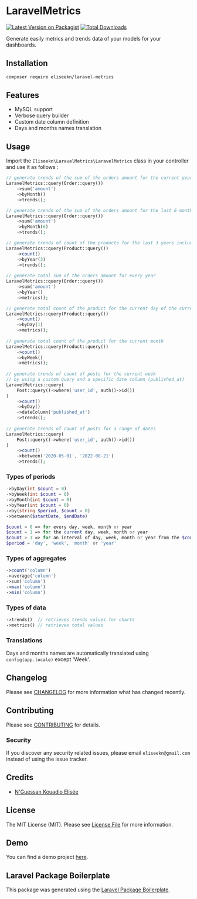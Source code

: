 # LaravelMetrics

[![Latest Version on Packagist](https://img.shields.io/packagist/v/eliseekn/laravel-metrics.svg?style=flat-square)](https://packagist.org/packages/eliseekn/laravel-metrics)
[![Total Downloads](https://img.shields.io/packagist/dt/eliseekn/laravel-metrics.svg?style=flat-square)](https://packagist.org/packages/eliseekn/laravel-metrics)

Generate easily metrics and trends data of your models for your dashboards.

## Installation
```bash
composer require eliseekn/laravel-metrics
```

## Features
- MySQL support
- Verbose query builder
- Custom date column definition
- Days and months names translation

## Usage
Import the `Eliseekn\LaravelMetrics\LaravelMetrics` class in your controller and use it as follows :

```php
// generate trends of the sum of the orders amount for the current year
LaravelMetrics::query(Order::query())
    ->sum('amount')
    ->byMonth()
    ->trends();

// generate trends of the sum of the orders amount for the last 6 months of the current year including the current month
LaravelMetrics::query(Order::query())
    ->sum('amount')
    ->byMonth(6)
    ->trends();

// generate trends of count of the products for the last 3 years including the current year
LaravelMetrics::query(Product::query())
    ->count()
    ->byYear(3)
    ->trends();
            
// generate total sum of the orders amount for every year
LaravelMetrics::query(Order::query())
    ->sum('amount')
    ->byYear()
    ->metrics(); 

// generate total count of the product for the current day of the current week
LaravelMetrics::query(Product::query())
    ->count()
    ->byDay(1)
    ->metrics();
    
// generate total count of the product for the current month
LaravelMetrics::query(Product::query())
    ->count()
    ->byWeek()
    ->metrics();
    
// generate trends of count of posts for the current week
// by using a custom query and a specific date column (published_at)
LaravelMetrics::query(
    Post::query()->where('user_id', auth()->id())
)
    ->count()
    ->byDay()
    ->dateColumn('published_at')
    ->trends();
    
// generate trends of count of posts for a range of dates
LaravelMetrics::query(
    Post::query()->where('user_id', auth()->id())
)
    ->count()
    ->between('2020-05-01', '2022-08-21')
    ->trends();
```

### Types of periods
```php
->byDay(int $count = 0)
->byWeek(int $count = 0)
->byMonth(int $count = 0)
->byYear(int $count = 0)
->by(string $period, $count = 0)
->between($startDate, $endDate)
```

```php
$count = 0 => for every day, week, month or year 
$count = 1 => for the current day, week, month or year
$count > 1 => for an interval of day, week, month or year from the $count value to now
$period = 'day', 'week', 'month' or 'year'
```

### Types of aggregates
```php
->count('column')
->average('column')
->sum('column')
->max('column')
->min('column')
```

### Types of data
```php
->trends()  // retrieves trends values for charts
->metrics() // retrieves total values
```

### Translations

Days and months names are automatically translated using `config(app.locale)` except 'Week'.

## Changelog

Please see [CHANGELOG](CHANGELOG.md) for more information what has changed recently.

## Contributing

Please see [CONTRIBUTING](CONTRIBUTING.md) for details.

### Security

If you discover any security related issues, please email `eliseekn@gmail.com` instead of using the issue tracker.

## Credits

-   [N'Guessan Kouadio Elisée](https://github.com/eliseekn)

## License

The MIT License (MIT). Please see [License File](LICENSE.md) for more information.

## Demo

You can find a demo project [here](https://github.com/eliseekn/laravel-metrics-demo).

## Laravel Package Boilerplate

This package was generated using the [Laravel Package Boilerplate](https://laravelpackageboilerplate.com).

